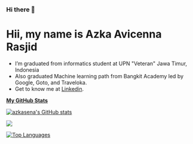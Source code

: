 ### Hi there 👋

# Hii, my name is Azka Avicenna Rasjid  

-  I’m graduated from informatics student at UPN "Veteran" Jawa Timur, Indonesia
-  Also graduated Machine learning path from Bangkit Academy led by Google, Goto, and Traveloka.
-  Get to know me at [Linkedin](https://www.linkedin.com/in/azkaavicennar/).

<p align="left">
<a href="https://github.com/azkasena">
 <b>My GitHub Stats</b>

<a href="http://www.github.com/azkasena"><img src="https://github-readme-stats.vercel.app/api?username=azkasena&show_icons=true&hide=&count_private=true&title_color=22c55e&text_color=ffffff&icon_color=0891b2&bg_color=1c1917&hide_border=true&show_icons=true" alt="azkasena's GitHub stats" /></a>

<a href="http://www.github.com/azkasena"><img src="https://github-readme-streak-stats.herokuapp.com/?user=azkasena&stroke=ffffff&background=1c1917&ring=22c55e&fire=22c55e&currStreakNum=ffffff&currStreakLabel=22c55e&sideNums=ffffff&sideLabels=ffffff&dates=ffffff&hide_border=true" /></a>

<a href="https://github.com/azkasena" align="left"><img src="https://github-readme-stats.vercel.app/api/top-langs/?username=azkasena&langs_count=10&title_color=22c55e&text_color=ffffff&icon_color=0891b2&bg_color=1c1917&hide_border=true&locale=en&custom_title=Top%20%Languages" alt="Top Languages" /></a>

</a>
</p>

